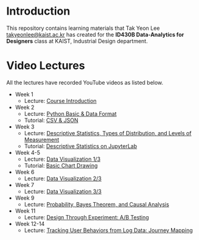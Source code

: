 # Introduction
This repository contains learning materials that Tak Yeon Lee <takyeonlee@kaist.ac.kr> has created for the __ID430B Data-Analytics for Designers__ class at KAIST, Industrial Design department.  

# Video Lectures
All the lectures have recorded YouTube videos as listed below. 
- Week 1
    - Lecture: [Course Introduction](https://youtu.be/qRkViSNmEDc)
- Week 2
    - Lecture: [Python Basic & Data Format](https://youtu.be/U4xWX91NZeo)
    - Tutorial: [CSV & JSON](https://youtu.be/YQF5_pFtO-o)
- Week 3
    - Lecture: [Descriptive Statistics, Types of Distribution, and Levels of Measurement](https://www.youtube.com/watch?v=hbKBu00Xpm8)
    - Tutorial: [Descriptive Statistics on JupyterLab](https://www.youtube.com/watch?v=M6ErA9EB7ZQ)
- Week 4-5
    - Lecture: [Data Visualization 1/3](https://www.youtube.com/watch?v=OPbku8k4L_s)
    - Tutorial: [Basic Chart Drawing](https://www.youtube.com/watch?v=1PI0aterXgE)
- Week 6
    - Lecture: [Data Visualization 2/3](https://www.youtube.com/watch?v=yc9I2guNTPA)
- Week 7
    - Lecture: [Data Visualization 3/3](https://www.youtube.com/watch?v=76N9BthrDvw)
- Week 9
    - Lecture: [Probability, Bayes Theorem, and Causal Analysis](https://www.youtube.com/watch?v=aXYnq_YnNqc)
- Week 11
    - Lecture: [Design Through Experiment: A/B Testing](https://www.youtube.com/watch?v=rv-LVFsxCvU)
- Week 12-14
    - Lecture: [Tracking User Behaviors from Log Data: Journey Mapping](https://www.youtube.com/watch?v=mbPHuQbX54A)